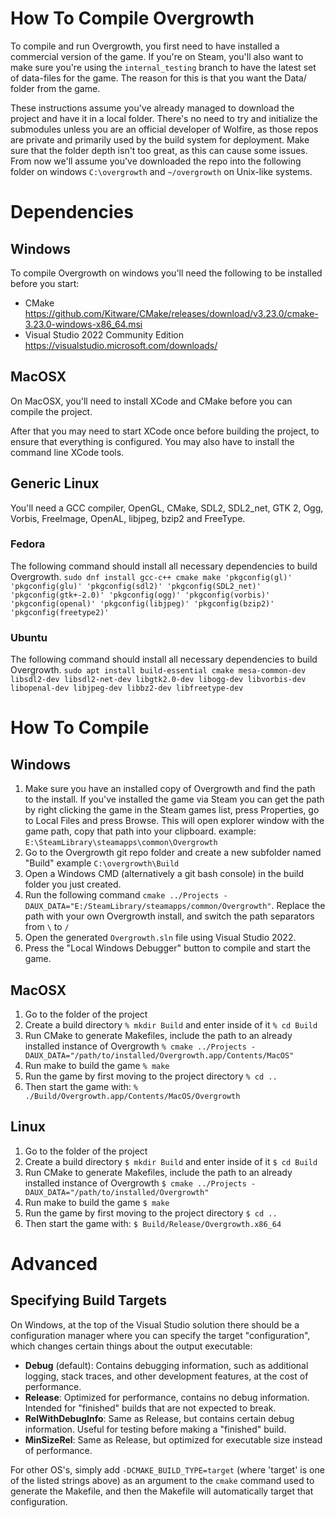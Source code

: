 # How To Compile Overgrowth

To compile and run Overgrowth, you first need to have installed a commercial version of the game. 
If you're on Steam, you'll also want to make sure you're using the `internal_testing` branch to have the latest set of data-files for the game.
The reason for this is that you want the Data/ folder from the game.

These instructions assume you've already managed to download the project and have it in a local folder. There's no need to try and initialize the submodules unless you are an official developer of Wolfire, as those repos are private and primarily used by the build system for deployment. Make sure that the folder depth isn't too great, as this can cause some issues. From now we'll assume you've downloaded the repo into the following folder on windows ```C:\overgrowth``` and ```~/overgrowth``` on Unix-like systems.

# Dependencies

## Windows

To compile Overgrowth on windows you'll need the following to be installed before you start:
* CMake https://github.com/Kitware/CMake/releases/download/v3.23.0/cmake-3.23.0-windows-x86_64.msi
* Visual Studio 2022 Community Edition https://visualstudio.microsoft.com/downloads/

## MacOSX

On MacOSX, you'll need to install XCode and CMake before you can compile the project.

After that you may need to start XCode once before building the project, to ensure that everything is configured. You may also have to install the command line XCode tools.

## Generic Linux

You'll need a GCC compiler, OpenGL, CMake, SDL2, SDL2_net, GTK 2, Ogg, Vorbis, FreeImage, OpenAL, libjpeg, bzip2 and FreeType.

### Fedora

The following command should install all necessary dependencies to build Overgrowth.
```sudo dnf install gcc-c++ cmake make 'pkgconfig(gl)' 'pkgconfig(glu)' 'pkgconfig(sdl2)' 'pkgconfig(SDL2_net)' 'pkgconfig(gtk+-2.0)' 'pkgconfig(ogg)' 'pkgconfig(vorbis)' 'pkgconfig(openal)' 'pkgconfig(libjpeg)' 'pkgconfig(bzip2)' 'pkgconfig(freetype2)'```

### Ubuntu

The following command should install all necessary dependencies to build Overgrowth.
```sudo apt install build-essential cmake mesa-common-dev libsdl2-dev libsdl2-net-dev libgtk2.0-dev libogg-dev libvorbis-dev libopenal-dev libjpeg-dev libbz2-dev libfreetype-dev```

# How To Compile

## Windows

1. Make sure you have an installed copy of Overgrowth and find the path to the install. If you've installed the game via Steam you can get the path by right clicking the game in the Steam games list, press Properties, go to Local Files and press Browse. This will open explorer window with the game path, copy that path into your clipboard. example: ```E:\SteamLibrary\steamapps\common\Overgrowth```
2. Go to the Overgrowth git repo folder and create a new subfolder named "Build" example ```C:\overgrowth\Build```
3. Open a Windows CMD (alternatively a git bash console) in the build folder you just created.
4. Run the following command ```cmake ../Projects -DAUX_DATA="E:/SteamLibrary/steamapps/common/Overgrowth"```. Replace the path with your own Overgrowth install, and switch the path separators from ```\``` to ```/```
5. Open the generated ```Overgrowth.sln``` file using Visual Studio 2022.
6. Press the "Local Windows Debugger" button to compile and start the game.

## MacOSX

1. Go to the folder of the project
2. Create a build directory ```% mkdir Build``` and enter inside of it ```% cd Build```
3. Run CMake to generate Makefiles, include the path to an already installed instance of Overgrowth ```% cmake ../Projects -DAUX_DATA="/path/to/installed/Overgrowth.app/Contents/MacOS"```
4. Run make to build the game ```% make```
5. Run the game by first moving to the project directory ```% cd ..```
6. Then start the game with: ```% ./Build/Overgrowth.app/Contents/MacOS/Overgrowth```

## Linux

1. Go to the folder of the project
2. Create a build directory `$ mkdir Build` and enter inside of it ```$ cd Build```
3. Run CMake to generate Makefiles, include the path to an already installed instance of Overgrowth ```$ cmake ../Projects -DAUX_DATA="/path/to/installed/Overgrowth"```
4. Run make to build the game ```$ make```
5. Run the game by first moving to the project directory ```$ cd ..```
6. Then start the game with: ```$ Build/Release/Overgrowth.x86_64```

# Advanced

## Specifying Build Targets

On Windows, at the top of the Visual Studio solution there should be a configuration manager where you can specify the target "configuration", which changes certain things about the output executable:

* **Debug** (default): Contains debugging information, such as additional logging, stack traces, and other development features, at the cost of performance.
* **Release**: Optimized for performance, contains no debug information. Intended for "finished" builds that are not expected to break.
* **RelWithDebugInfo**: Same as Release, but contains certain debug information. Useful for testing before making a "finished" build.
* **MinSizeRel**: Same as Release, but optimized for executable size instead of performance.

For other OS's, simply add `-DCMAKE_BUILD_TYPE=target` (where 'target' is one of the listed strings above) as an argument to the `cmake` command used to generate the Makefile, and then the Makefile will automatically target that configuration.